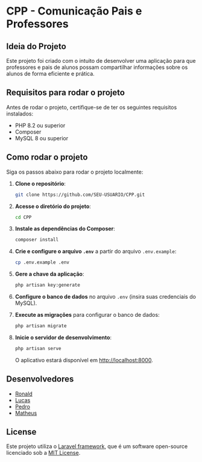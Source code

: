 # CPP - Comunicação Pais e Professores

## Ideia do Projeto

Este projeto foi criado com o intuito de desenvolver uma aplicação para que professores e pais de alunos possam compartilhar informações sobre os alunos de forma eficiente e prática.

## Requisitos para rodar o projeto

Antes de rodar o projeto, certifique-se de ter os seguintes requisitos instalados:

- PHP 8.2 ou superior
- Composer
- MySQL 8 ou superior

## Como rodar o projeto

Siga os passos abaixo para rodar o projeto localmente:

1. **Clone o repositório**:

    ```bash
    git clone https://github.com/SEU-USUARIO/CPP.git
    ```

2. **Acesse o diretório do projeto**:

    ```bash
    cd CPP
    ```

3. **Instale as dependências do Composer**:

    ```bash
    composer install
    ```

4. **Crie e configure o arquivo `.env`** a partir do arquivo `.env.example`:

    ```bash
    cp .env.example .env
    ```

5. **Gere a chave da aplicação**:

    ```bash
    php artisan key:generate
    ```

6. **Configure o banco de dados** no arquivo `.env` (insira suas credenciais do MySQL).

7. **Execute as migrações** para configurar o banco de dados:

    ```bash
    php artisan migrate
    ```

8. **Inicie o servidor de desenvolvimento**:

    ```bash
    php artisan serve
    ```

    O aplicativo estará disponível em [http://localhost:8000](http://localhost:8000).

## Desenvolvedores

- [Ronald](https://github.com/Ronald27Dev)
- [Lucas](https://github.com/lmoliiveira)
- [Pedro](https://github.com/pedroazevedoc)
- [Matheus](https://github.com/MatheusRamosSilver)

## License

Este projeto utiliza o [Laravel framework](https://laravel.com/), que é um software open-source licenciado sob a [MIT License](https://opensource.org/licenses/MIT).
